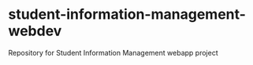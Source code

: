 # student-information-management-webdev
Repository for Student Information Management webapp project
